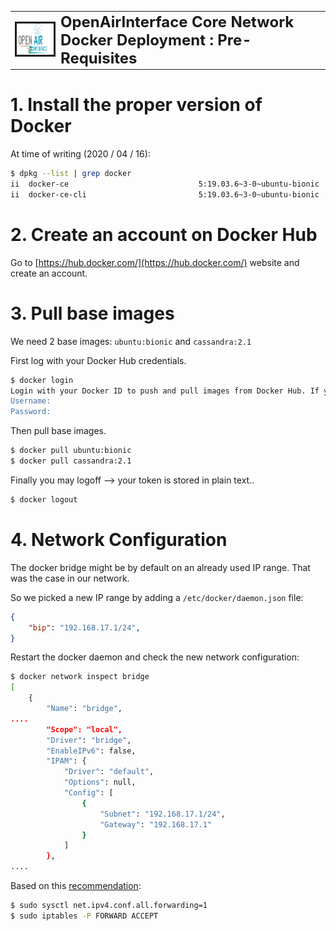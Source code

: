 <table style="border-collapse: collapse; border: none;">
  <tr style="border-collapse: collapse; border: none;">
    <td style="border-collapse: collapse; border: none;">
      <a href="http://www.openairinterface.org/">
         <img src="./images/oai_final_logo.png" alt="" border=3 height=50 width=150>
         </img>
      </a>
    </td>
    <td style="border-collapse: collapse; border: none; vertical-align: center;">
      <b><font size = "5">OpenAirInterface Core Network Docker Deployment : Pre-Requisites </font></b>
    </td>
  </tr>
</table>

# 1. Install the proper version of Docker #

At time of writing (2020 / 04 / 16):

```bash
$ dpkg --list | grep docker
ii  docker-ce                             5:19.03.6~3-0~ubuntu-bionic                     amd64        Docker: the open-source application container engine
ii  docker-ce-cli                         5:19.03.6~3-0~ubuntu-bionic                     amd64        Docker CLI: the open-source application container engine
```

# 2. Create an account on Docker Hub #

Go to [https://hub.docker.com/](https://hub.docker.com/) website and create an account.

# 3. Pull base images #

We need 2 base images: `ubuntu:bionic` and `cassandra:2.1`

First log with your Docker Hub credentials.

```bash
$ docker login
Login with your Docker ID to push and pull images from Docker Hub. If you don't have a Docker ID, head over to https://hub.docker.com to create one.
Username: 
Password: 
```

Then pull base images.

```bash
$ docker pull ubuntu:bionic
$ docker pull cassandra:2.1
```

Finally you may logoff --> your token is stored in plain text..

```bash
$ docker logout
```

# 4. Network Configuration #

The docker bridge might be by default on an already used IP range. That was the case in our network.

So we picked a new IP range by adding a `/etc/docker/daemon.json` file:

```json
{
	"bip": "192.168.17.1/24",
}
```

Restart the docker daemon and check the new network configuration:

```bash
$ docker network inspect bridge
[
    {
        "Name": "bridge",
....
        "Scope": "local",
        "Driver": "bridge",
        "EnableIPv6": false,
        "IPAM": {
            "Driver": "default",
            "Options": null,
            "Config": [
                {
                    "Subnet": "192.168.17.1/24",
                    "Gateway": "192.168.17.1"
                }
            ]
        },
....
```

Based on this [recommendation](https://docs.docker.com/network/bridge/#enable-forwarding-from-docker-containers-to-the-outside-world):

```bash
$ sudo sysctl net.ipv4.conf.all.forwarding=1
$ sudo iptables -P FORWARD ACCEPT
```

